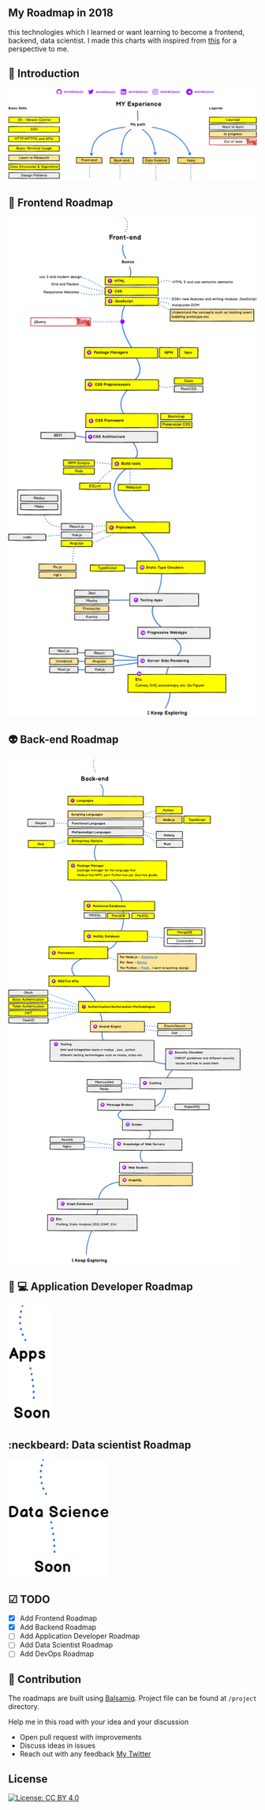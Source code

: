 ## My Roadmap in 2018

 this technologies which I learned or want learning to become a frontend, backend, data scientist. I  made this charts with inspired from [this](https://github.com/kamranahmedse/developer-roadmap) for a perspective to me.

## 🚀 Introduction

![](./images/Intro.png)

## 🎨 Frontend Roadmap

![](./images/Front-end.png)

## 👽 Back-end Roadmap

![](./images/Back-end.png)

## :iphone: :computer: Application Developer Roadmap

![](./images/Apps.png)

## :neckbeard: Data scientist Roadmap

![](./images/Data%20Science.png)

## ☑ TODO

- [X] Add Frontend Roadmap
- [X] Add Backend Roadmap
- [ ] Add Application Developer Roadmap
- [ ] Add Data Scientist Roadmap
- [ ] Add DevOps Roadmap

## 👬 Contribution

The roadmaps are built using [Balsamiq](https://balsamiq.com/products/mockups/). Project file can be found at `/project` directory.	

Help me in this road with your idea and your discussion

- Open pull request with improvements
- Discuss ideas in issues 
- Reach out with any feedback [My Twitter](https://twitter.com/amirdeljouyi)

## License


[![License: CC BY 4.0](https://img.shields.io/badge/License-CC0%201.0-brightgreen.svg?style=flat-square)](https://creativecommons.org/licenses/by/4.0/)
